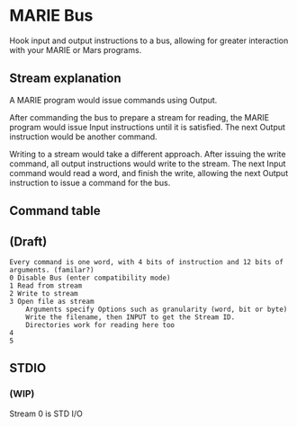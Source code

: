 # MARIE Bus
Hook input and output instructions to a bus, allowing for greater interaction with your MARIE or Mars programs.

## Stream explanation
A MARIE program would issue commands using Output.

After commanding the bus to prepare a stream for reading, the MARIE program would issue Input instructions until it is satisfied.
The next Output instruction would be another command.

Writing to a stream would take a different approach.
After issuing the write command, all output instructions would write to the stream.
The next Input command would read a word, and finish the write, allowing the next Output instruction to issue a command for the bus.

## Command table
## (Draft)
```
Every command is one word, with 4 bits of instruction and 12 bits of arguments. (familar?)
0 Disable Bus (enter compatibility mode)
1 Read from stream
2 Write to stream
3 Open file as stream
    Arguments specify Options such as granularity (word, bit or byte)
    Write the filename, then INPUT to get the Stream ID.
    Directories work for reading here too
4
5
```

## STDIO
### (WIP)
Stream 0 is STD I/O
